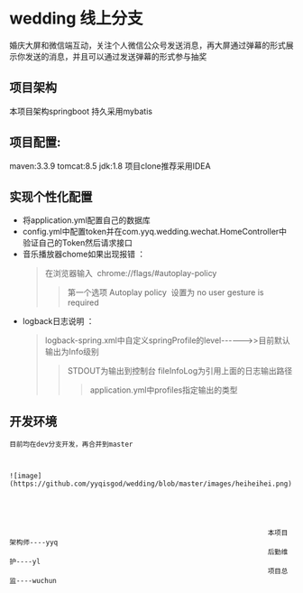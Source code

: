 # wedding 线上分支
婚庆大屏和微信端互动，关注个人微信公众号发送消息，再大屏通过弹幕的形式展示你发送的消息，并且可以通过发送弹幕的形式参与抽奖

## 项目架构
本项目架构springboot 持久采用mybatis 

## 项目配置:
maven:3.3.9 tomcat:8.5  jdk:1.8 项目clone推荐采用IDEA

## 实现个性化配置
* 将application.yml配置自己的数据库<br>
* config.yml中配置token并在com.yyq.wedding.wechat.HomeController中验证自己的Token然后请求接口<br>
* 音乐播放器chome如果出现报错 ：<br>
    > 在浏览器输入  chrome://flags/#autoplay-policy <br>
    >> 第一个选项 Autoplay policy  设置为 no user gesture is required <br>
* logback日志说明 ：<br>
    > logback-spring.xml中自定义springProfile的level------>>目前默认输出为Info级别<br>
    >> STDOUT为输出到控制台 fileInfoLog为引用上面的日志输出路径
    >>> application.yml中profiles指定输出的类型
## 开发环境
    目前均在dev分支开发，再合并到master
    
    
    
    ![image](https://github.com/yyqisgod/wedding/blob/master/images/heiheihei.png)





                                                                    本项目架构师----yyq
                                                                    后勤维护----yl
                                                                    项目总监----wuchun
